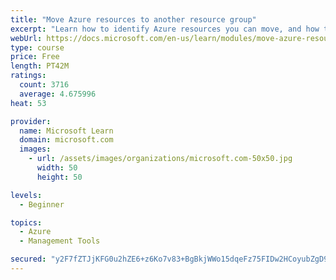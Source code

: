 ```yaml
---
title: "Move Azure resources to another resource group"
excerpt: "Learn how to identify Azure resources you can move, and how to move them to a new resource group."
webUrl: https://docs.microsoft.com/en-us/learn/modules/move-azure-resources-another-resource-group/
type: course
price: Free
length: PT42M
ratings:
  count: 3716
  average: 4.675996
heat: 53

provider:
  name: Microsoft Learn
  domain: microsoft.com
  images:
    - url: /assets/images/organizations/microsoft.com-50x50.jpg
      width: 50
      height: 50

levels:
  - Beginner

topics:
  - Azure
  - Management Tools

secured: "y2F7fZTJjKFG0u2hZE6+z6Ko7v83+BgBkjWWo15dqeFz75FIDw2HCoyubZgD9niH7wd32huRUgudselZN1WYTIUWfJe0q692VL7tY+c6tQLdpOf2/sxGxauksScJce7lpYt13mNtAqR9cUc33qsobI8OgAMm8IeFqGSdJl95GpYI+C6WbYHaC8tSeHKfXMXNIfCHhiSa/XTgjbpVVpNNPBB1yUanMuBCFs4K7SAv3DsOXFWUj1SvyR6TLkn77rmBOKqTQSqYNMmrtR4XDvTG1MZBnqwYbNIo2q7JJw6CqcGQ5vrQuYYviQwzvJ7E0FGhMaVuLCQvgyfaukYTU3RMFPXXeIoUb+idh1rXETz8UjbwMikEJ6JeX9b1uNbwYhXk1ArQ9EYcYjgjnL35D1dhXfQkPcN8KDe3WmPOySXugRE=;xkewZwshMc3IcQEfP/GJYA=="
---
```


